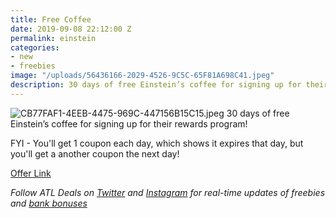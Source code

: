 ```yaml
---
title: Free Coffee
date: 2019-09-08 22:12:00 Z
permalink: einstein
categories:
- new
- freebies
image: "/uploads/56436166-2029-4526-9C5C-65F81A698C41.jpeg"
description: 30 days of free Einstein’s coffee for signing up for their rewards program
---
```


![CB77FAF1-4EEB-4475-969C-447156B15C15.jpeg](/uploads/CB77FAF1-4EEB-4475-969C-447156B15C15.jpeg)
30 days of free Einstein’s coffee for signing up for their rewards program!

FYI - You'll get 1 coupon each day, which shows it expires that day, but you'll get a another coupon the next day!

[Offer Link](https://rewards.einsteinbros.com/join?offerCode=FREECOD30&utm_source=social&utm_campaign=panera)

*Follow ATL Deals on [Twitter](https://twitter.com/atl_dealss) and [Instagram](https://www.instagram.com/atl.deals/) for real-time updates of freebies and [bank bonuses](https://atl.deals/bank-bonus)*